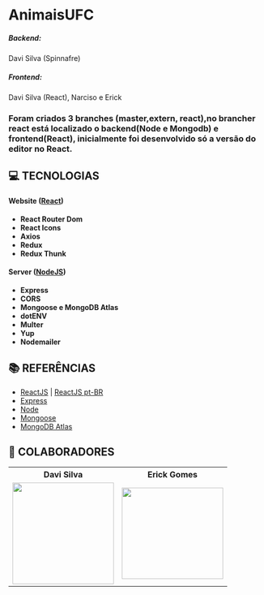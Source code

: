 # AnimaisUFC
<h5>Backend:</h5> Davi Silva (Spinnafre)
<h5>Frontend:</h5> Davi Silva (React), Narciso e Erick


<h3 align="left">

Foram criados 3 branches (master,extern, react),no brancher react está localizado o backend(Node e Mongodb) e frontend(React), 
inicialmente foi desenvolvido só a versão do editor no React.

</h3>

## **:computer: TECNOLOGIAS**


#### **Website** ([React][react])

  - **React Router Dom**
  - **React Icons**
  - **Axios**
  - **Redux**
  - **Redux Thunk**

#### **Server** ([NodeJS][node])

  - **Express**
  - **CORS**
  - **Mongoose e MongoDB Atlas**
  - **dotENV**
  - **Multer**
  - **Yup**
  - **Nodemailer**


## **:books: REFERÊNCIAS**

- [ReactJS](https://reactjs.org/docs/getting-started.html) | [ReactJS pt-BR](https://pt-br.reactjs.org/docs/getting-started.html)
- [Express](https://expressjs.com/pt-br/)
- [Node](https://nodejs.org/en/)
- [Mongoose](https://mongoosejs.com)
- [MongoDB Atlas](https://www.mongodb.com/cloud/atlas)

## **:star2: COLABORADORES**

<div align=center>

<table style="width:100%">
  <tr align=center>
    <th><strong>Davi Silva</strong></th>
    <th><strong>Erick Gomes</strong></th>
  </tr>
  <tr align=center>
    <td>
      <a href="https://github.com/Spinnafre" target="_blank">
        <img width="200" src="https://avatars2.githubusercontent.com/u/61525268?s=460&u=b66a852f0a5808ec463be41555fe28c2ff6d3e1a&v=4">
      </a>
    </td>
    <td>
      <a href="https://github.com/Erizon18" target="_blank">
        <img width="200" height="180" src="https://avatars1.githubusercontent.com/u/61296141?s=460&v=4">
      </a>
    </td>
  </tr>
</table>

</div>



<!-- Techs -->

[react]: https://reactjs.org/

[node]: https://nodejs.org/en/

[vscode]: https://code.visualstudio.com/

[express]: https://expressjs.com/

[cors]: https://expressjs.com/en/resources/middleware/cors.html

[mongoose]: https://mongoosejs.com

[insomnia]: https://insomnia.rest/

[react_router_dom]: https://github.com/ReactTraining/react-router/tree/master/packages/react-router-dom

[react_icons]: https://react-icons.github.io/react-icons/

[axios]: https://github.com/axios/axios

[dotenv]: https://github.com/motdotla/dotenv

[font_roboto]: https://fonts.google.com/specimen/Roboto

[multer]: https://github.com/expressjs/multer

[yup]: https://www.npmjs.com/package/yup

